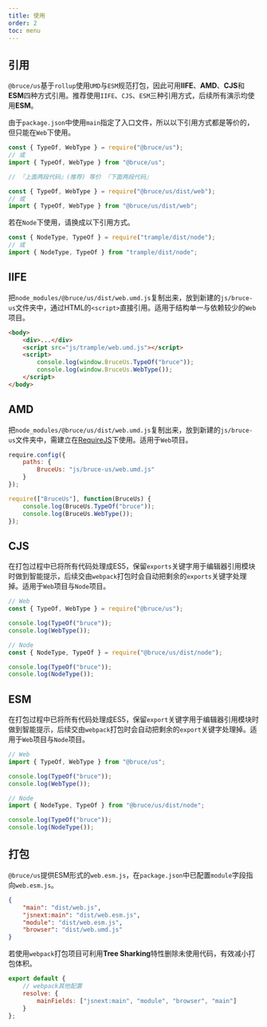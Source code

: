 ```yaml
---
title: 使用
order: 2
toc: menu
---
```


## 引用

`@bruce/us`基于`rollup`使用`UMD`与`ESM`规范打包，因此可用**IIFE**、**AMD**、**CJS**和**ESM**四种方式引用。推荐使用`IIFE`、`CJS`、`ESM`三种引用方式，后续所有演示均使用**ESM**。

由于`package.json`中使用`main`指定了入口文件，所以以下引用方式都是等价的，但只能在`Web`下使用。

```js
const { TypeOf, WebType } = require("@bruce/us");
// 或
import { TypeOf, WebType } from "@bruce/us";

// 『上面两段代码』(推荐) 等价 『下面两段代码』

const { TypeOf, WebType } = require("@bruce/us/dist/web");
// 或
import { TypeOf, WebType } from "@bruce/us/dist/web";
```

若在`Node`下使用，请换成以下引用方式。

```js
const { NodeType, TypeOf } = require("trample/dist/node");
// 或
import { NodeType, TypeOf } from "trample/dist/node";
```

## IIFE

把`node_modules/@bruce/us/dist/web.umd.js`复制出来，放到新建的`js/bruce-us`文件夹中，通过HTML的`<script>`直接引用。适用于结构单一与依赖较少的`Web`项目。

```html
<body>
	<div>...</div>
	<script src="js/trample/web.umd.js"></script>
	<script>
		console.log(window.BruceUs.TypeOf("bruce"));
		console.log(window.BruceUs.WebType());
	</script>
</body>
```

## AMD

把`node_modules/@bruce/us/dist/web.umd.js`复制出来，放到新建的`js/bruce-us`文件夹中，需建立在[RequireJS](https://github.com/requirejs/requirejs)下使用。适用于`Web`项目。

```js
require.config({
	paths: {
		BruceUs: "js/bruce-us/web.umd.js"
	}
});

require(["BruceUs"], function(BruceUs) {
	console.log(BruceUs.TypeOf("bruce"));
	console.log(BruceUs.WebType());
});
```

## CJS

在打包过程中已将所有代码处理成ES5，保留`exports`关键字用于编辑器引用模块时做到智能提示，后续交由`webpack`打包时会自动把剩余的`exports`关键字处理掉。适用于`Web`项目与`Node`项目。

```js
// Web
const { TypeOf, WebType } = require("@bruce/us");

console.log(TypeOf("bruce"));
console.log(WebType());
```

```js
// Node
const { NodeType, TypeOf } = require("@bruce/us/dist/node");

console.log(TypeOf("bruce"));
console.log(NodeType());
```

## ESM

在打包过程中已将所有代码处理成ES5，保留`export`关键字用于编辑器引用模块时做到智能提示，后续交由`webpack`打包时会自动把剩余的`export`关键字处理掉。适用于`Web`项目与`Node`项目。

```js
// Web
import { TypeOf, WebType } from "@bruce/us";

console.log(TypeOf("bruce"));
console.log(WebType());
```

```js
// Node
import { NodeType, TypeOf } from "@bruce/us/dist/node";

console.log(TypeOf("bruce"));
console.log(NodeType());
```

## 打包

`@bruce/us`提供ESM形式的`web.esm.js`，在`package.json`中已配置`module`字段指向`web.esm.js`。

```json
{
	"main": "dist/web.js",
	"jsnext:main": "dist/web.esm.js",
	"module": "dist/web.esm.js",
	"browser": "dist/web.umd.js"
}
```

若使用`webpack`打包项目可利用**Tree Sharking**特性删除未使用代码，有效减小打包体积。

```js
export default {
	// webpack其他配置
	resolve: {
		mainFields: ["jsnext:main", "module", "browser", "main"]
	}
};
```